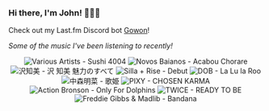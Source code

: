 ### Hi there, I'm John! 🏄🏻‍♂️

Check out my Last.fm Discord bot [Gowon](http://gowon.ca)!

_Some of the music I've been listening to recently!_


<!-- lastfm -->
<p align="center"><img src="https://lastfm.freetls.fastly.net/i/u/64s/39974db2e34174caaa24ad43346d3ff3.jpg" title="Various Artists - Sushi 4004"> <img src="https://lastfm.freetls.fastly.net/i/u/64s/04e10daff3151613e3245811c166b425.jpg" title="Novos Baianos - Acabou Chorare"> <img src="https://lastfm.freetls.fastly.net/i/u/64s/e37900a842a85b6b901e66b1bce8df6b.jpg" title="沢知美 - 沢 知美 魅力のすべて"> <img src="https://lastfm.freetls.fastly.net/i/u/64s/374bb89245c2cd91f1a53d92aeb14e46.png" title="Silla + Rise - Debut"> <img src="https://lastfm.freetls.fastly.net/i/u/64s/4a4eb2759a2b7d848df704f455589ea2.jpg" title="DOB - La Lu la Roo"> <img src="https://lastfm.freetls.fastly.net/i/u/64s/a37d0ff6826e40b9c07cc5fb53f2e596.png" title="中森明菜 - 歌姫"> <img src="https://lastfm.freetls.fastly.net/i/u/64s/8288f72ccdf11ce8959204e7fecba734.jpg" title="PIXY - CHOSEN KARMA"> <img src="https://lastfm.freetls.fastly.net/i/u/64s/87201ab17186960b95f1d0a8c69e2709.jpg" title="Action Bronson - Only For Dolphins"> <img src="https://lastfm.freetls.fastly.net/i/u/64s/fcfe88954f8b1a5282e48cab825a7f77.jpg" title="TWICE - READY TO BE"> <img src="https://lastfm.freetls.fastly.net/i/u/64s/a9f531d1647c25d229bdb4dfe88b992a.png" title="Freddie Gibbs & Madlib - Bandana"> </p>
